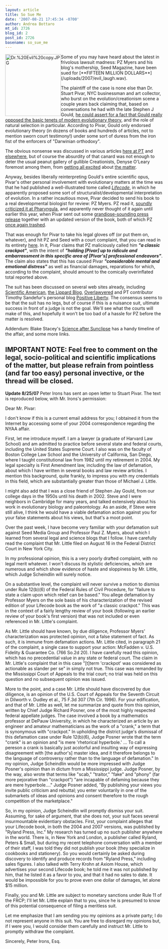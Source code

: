 ```yaml
---
layout: article
title: So Sue Me
date: '2007-08-21 17:45:34 -0700'
author: Andrea Bottaro
mt_id: 2726
blog_id: 2
post_id: 2726
basename: so_sue_me
---
```

<img src="{{ site.baseurl }}/uploads/2007/Dr.%20Evil%20copy.JPG" alt="Dr.%20Evil%20copy.JPG" width="178" height="197" style="float:left;" />
Some of you may have heard about the latest in frivolous lawsuit madness: PZ Myers and his blog's mothership, Seed Magazine, have been sued for [**FIFTEEN MILLION DOLLARS**](/uploads/2007/evil_laugh.wav).  

The plaintiff of the case is none else than Dr. Stuart Pivar, NYC businessman and art collector, who burst on the evolution/creationism scene a couple years back claiming that, based on conversations he had with the late Stephen J Gould, [he could assert for a fact that Gould really opposed the basic tenets of modern evolutionary theory](http://www.arn.org/blogs/index.php/2/2005/11/01/lstrongglemgnews_flash_l_emg_stephen_jay), and the role of natural selection in particular.  According to Pivar, Gould only endorsed evolutionary theory (in dozens of books and hundreds of articles, not to mention sworn court testimony!) under some sort of duress from the iron fist of the enforcers of "Darwinian orthodoxy".

The obvious nonsense was discussed in various articles [here at PT](/archives/2005/10/on-the-beach-wi.html) and [elsewhere](http://www.csicop.org/intelligentdesignwatch/steves.html), but of course the absurdity of that canard was not enough to deter the usual peanut gallery of gullible Creationists, Denyse O'Leary foremost among them, from [getting all excited](http://post-darwinist.blogspot.com/2005/10/updated-pivar-to-ncse-change-wording.html) about [the matter](http://www.arn.org/blogs/index.php/2/2005/11/01/title_11).  

Anyway, besides liberally reinterpreting Gould's entire scientific opus, Pivar's other personal involvement with evolutionary matters at the time was that he had published a well-illustrated tome called [_Lifecode_](http://www.amazon.com/LifeCode-Theory-Biological-Self-Organization/dp/0976406004), in which he apparently proposed some sort of structuralist/developmental interpretation of evolution.  In a rather incautious move, Pivar decided to send his book to a real developmental biologist for review: PZ Myers.  PZ read it, [soundly criticized it at Pharyngula](http://pharyngula.org/index/weblog/comments/lifecode/), and apparently never thought of it again until earlier this year, when Pivar sent out some [grandiose-sounding press release](http://scienceblogs.com/pharyngula/2007/07/pseudoscience_by_press_release.php) together with an updated version of the book, both of which PZ [once again trashed](http://scienceblogs.com/pharyngula/2007/07/lifecode_from_egg_to_embryo_by.php).  

That was enough for Pivar to take his legal gloves off (or put them on, whatever), and hit PZ and Seed with a court complaint, that you can read in its entirety [here](http://www.overlawyered.com/files/pivar/complaint.pdf).  In it, Pivar claims that PZ maliciously called him _**"a classic crackpot"**_, with the intent of _**"holding \[Pivar\] up to ridicule and embarrassment in this specific area of \[Pivar's\] professional endeavors"**_.  The claim also states that this has caused Pivar _**"considerable mental and emotional distress"**_ as well as financial damages, reparations for which, according to the complaint, should amount to the comically overinflated total reported above.  

The suit has been discussed on several web sites already, including [Scientific American](http://blog.sciam.com/index.php?title=pz_myers_scienceblogs_com_s_lead_blogger&amp;more=1&amp;c=1&amp;tb=1&amp;pb=1&amp;ref=rss), [the Lippard Blog](http://lippard.blogspot.com/2007/08/libel-lawsuit-against-science-blogger.html), [Overlawyered](http://www.overlawyered.com/2007/08/blogger_sued_for_book_review.html)   and PT contributor Timothy Sandefur's personal blog [Positive Liberty](http://positiveliberty.com/2007/08/pivar%e2%80%99s-libel-suit-against-pz-myers.html).  The consensus seems to be that the suit has no legs, but of course if this is a nuisance suit, ultimate success in front of a judge is not the goal.  We'll see what the courts will make of this, and hopefully it won't be too bad of a hassle for PZ before the matter is resolved.

Addendum: Blake Stacey's [Science after Sunclipse](http://www.sunclipse.org/?p=242) has a handy timeline of the affair, and some more links.

IMPORTANT NOTE: Feel free to comment on the legal, socio-political and scientific implications of the matter, but please refrain from pointless (and far too easy) personal invective, or the thread will be closed.   
-----------
**Update 8/25/07**
Peter Irons has sent an open letter to Stuart Pivar.  The text is reproduced below, with Mr. Irons's permission:

Dear Mr. Pivar:

I don't know if this is a current email address for you; I obtained it from the Internet by accessing some of your 2004 correspondence regarding the NYAA affair.

First, let me introduce myself. I am a lawyer (a graduate of Harvard Law School) and am admitted to practice before several state and federal courts, including the United States Supreme Court. I also was on the faculty of Boston College Law School and the University of California, San Diego, where I taught constitutional law from 1982 until my retirement in 2004. My legal specialty is First Amendment law, including the law of defamation, about which I have written in several books and law review articles. I mention this background, quite frankly, to impress you with my credentials in this field, which are substantially greater than those of Michael J. Little.

I might also add that I was a close friend of Stephen Jay Gould, from our college days in the 1950s until his death in 2002. Steve and I were neighbors in Cambridge for many years, and talked extensively about his work in evolutionary biology and paleontology. As an aside, if Steve were still alive, I think he would have a viable defamation action against you for your false statements about his views, but that's a moot point.

Over the past week, I have become very familiar with your defamation suit against Seed Media Group and Professor Paul Z. Myers, about which I learned from several legal and science blogs that I follow. I have carefully read the complaint that Mr. Little filed on August 16 in the Federal District Court in New York City.

In my professional opinion, this is a very poorly drafted complaint, with no legal merit whatever. I won't discuss its stylistic deficiencies, which are numerous and which show evidence of haste and sloppiness by Mr. Little, which Judge Scheindlin will surely notice.

On a substantive level, the complaint will never survive a motion to dismiss under Rule 12(b)(6) of the Federal Rules of Civil Procedure, for "failure to state a claim upon which relief can be based." You allege defamation by Professor Myers on the sole basis of his characterization of the revised edition of your Lifecode book as the work of "a classic crackpot." This was in the context of a fairly lengthy review of your book (following an earlier review of your book's first version) that was not included or even referenced in Mr. Little's complaint.

As Mr. Little should have known, by due diligence, Professor Myers' characterization was protected opinion, not a false statement of fact. As such, it is immune from defamation actions. Mr. Little cited, in paragraph 21 of the complaint, a single case to support your action: McFadden v. U.S. Fidelity & Guarantee Co. (766 So.2d 20). I have carefully read this opinion, which has no precedential value in any state or federal court. The claim in Mr. Little's complaint that in this case "\[t\]term 'crackpot' was considered as actionable as slander per se" in simply not true. This case was remanded by the Mississippi Court of Appeals to the trial court; no trial was held on this question and no subsequent opinion was issued.

More to the point, and a case Mr. Little should have discovered by due diligence, is an opinion of the U.S. Court of Appeals for the Seventh Circuit in Dilworth v. Dudley et al., 75 F.3d 307 (7th Cir. 1996). For your edification, and that of Mr. Little as well, let me summarize and quote from this opinion, written by Chief Judge Richard Posner, one of the most highly respected federal appellate judges. The case involved a book by a mathematics professor at DePauw University, in which he characterized an article by an engineer and amateur mathematicians as the work of a "crank," a term that is synonymous with "crackpot." In upholding the district judge's dismissal of this defamation case under Rule 12(b)(6), Judge Posner wrote that the term "crank" is an opinion and "is mere 'rhetorical hyperbole.' ... To call a pereson a crank is basically just acolorful and insulting way of expressing disagreement with \[the author's\] master idea, and it therefore belongs to the language of controversy rather than to the language of defamation." In my opinion, Judge Scheindlin would be more impressed with Judge Posner's opinion than in dictum from a Mississippi judge. Judge Posner, by the way, also wrote that terms like "scab," "traitor," "fake" and "phony" (far more pejorative than "crackpot") "are incapable of defaming because they are mere hyperbole...." Judge Posner added, "By publishing your views you invite public criticism and rebuttal; you enter voluntarily in one of the submarkets of ideas and opinions and consent therefore to the rough competition of the marketplace."

So, in my opinion, Judge Scheindlin will promptly dismiss your suit. Assuming, for sake of argument, that she does not, your suit faces several insurmountable evidentiary obstacles. First, your complaint alleges that your Lifecode book, in both the 2004 and 2007 versions, was published by "Ryland Press, Inc." My research has turned up no such publisher anywhere in the world. There is, in New York and London, a publisher called Ryland, Peters & Small, but during my recent telephone conversation with a member of their staff, I was told they did not publish your book (they specialize in cookbooks and stationery). So you would certainly be asked during discovery to identify and produce records from "Ryland Press," including sales figures. I also talked with Terry Krohn at Axiom House, which advertises your second Lifecode book; he told me it was not published by him, that he listed it as a favor to you, and that it had no sales to date. It would be impossible for you to prove even one dollar of damages, let alone $15 million.

Finally, you and Mr. Little are subject to monetary sanctions under Rule 11 of the FRCP; I'll let Mr. Little explain that to you, since he is presumed to know of this potential consequence of filing a meritless suit.

Let me emphasize that I am sending you my opinions as a private party; I do not represent anyone in this suit. You are free to disregard my opinions but, if I were you, I would consider them carefully and instruct Mr. Little to promptly withdraw the complaint.

Sincerely,
Peter Irons, Esq.
